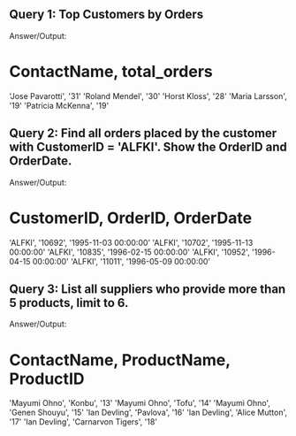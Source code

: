 ## Query 1: Top Customers by Orders
Answer/Output:
# ContactName, total_orders
'Jose Pavarotti', '31'
'Roland Mendel', '30'
'Horst Kloss', '28'
'Maria Larsson', '19'
'Patricia McKenna', '19'

## Query 2: Find all orders placed by the customer with CustomerID = 'ALFKI'. Show the OrderID and OrderDate.
Answer/Output:
# CustomerID, OrderID, OrderDate
'ALFKI', '10692', '1995-11-03 00:00:00'
'ALFKI', '10702', '1995-11-13 00:00:00'
'ALFKI', '10835', '1996-02-15 00:00:00'
'ALFKI', '10952', '1996-04-15 00:00:00'
'ALFKI', '11011', '1996-05-09 00:00:00'

## Query 3: List all suppliers who provide more than 5 products, limit to 6. 
Answer/Output: 
# ContactName, ProductName, ProductID
'Mayumi Ohno', 'Konbu', '13'
'Mayumi Ohno', 'Tofu', '14'
'Mayumi Ohno', 'Genen Shouyu', '15'
'Ian Devling', 'Pavlova', '16'
'Ian Devling', 'Alice Mutton', '17'
'Ian Devling', 'Carnarvon Tigers', '18'
